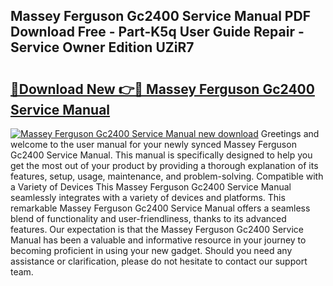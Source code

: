## Massey Ferguson Gc2400 Service Manual PDF Download Free - Part-K5q User Guide Repair - Service Owner Edition UZiR7

# <h2><a href="http://bc88960.oget.top/?id=Massey+Ferguson+Gc2400+Service+Manual">🔗Download New 👉🔴 Massey Ferguson Gc2400 Service Manual</a></h2>

[![Massey Ferguson Gc2400 Service Manual new download](https://i.imgur.com/5g1atiW.png)](http://bc88960.oget.top/?id=Massey+Ferguson+Gc2400+Service+Manual)
Greetings and welcome to the user manual for your newly synced Massey Ferguson Gc2400 Service Manual. This manual is specifically designed to help you get the most out of your product by providing a thorough explanation of its features, setup, usage, maintenance, and problem-solving. Compatible with a Variety of Devices This Massey Ferguson Gc2400 Service Manual seamlessly integrates with a variety of devices and platforms. This remarkable Massey Ferguson Gc2400 Service Manual offers a seamless blend of functionality and user-friendliness, thanks to its advanced features. Our expectation is that the Massey Ferguson Gc2400 Service Manual has been a valuable and informative resource in your journey to becoming proficient in using your new gadget. Should you need any assistance or clarification, please do not hesitate to contact our support team.
